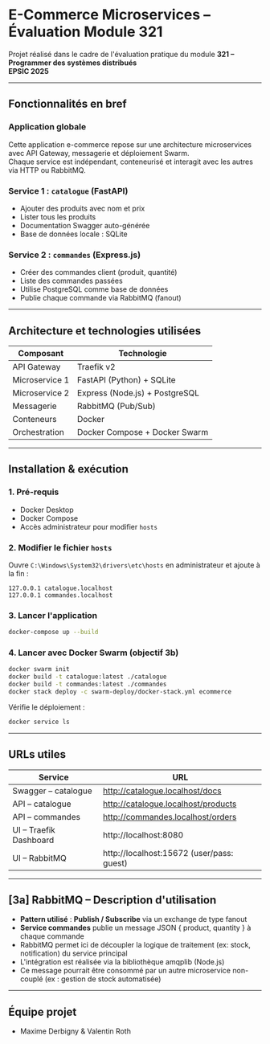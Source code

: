 
# E-Commerce Microservices – Évaluation Module 321

Projet réalisé dans le cadre de l'évaluation pratique du module **321 – Programmer des systèmes distribués**  
**EPSIC 2025**

---

## Fonctionnalités en bref

### Application globale
Cette application e-commerce repose sur une architecture microservices avec API Gateway, messagerie et déploiement Swarm.  
Chaque service est indépendant, conteneurisé et interagit avec les autres via HTTP ou RabbitMQ.

### Service 1 : `catalogue` (FastAPI)
- Ajouter des produits avec nom et prix
- Lister tous les produits
- Documentation Swagger auto-générée
- Base de données locale : SQLite

### Service 2 : `commandes` (Express.js)
- Créer des commandes client (produit, quantité)
- Liste des commandes passées
- Utilise PostgreSQL comme base de données
- Publie chaque commande via RabbitMQ (fanout)

---

## Architecture et technologies utilisées

| Composant      | Technologie          |
|----------------|----------------------|
| API Gateway    | Traefik v2           |
| Microservice 1 | FastAPI (Python) + SQLite |
| Microservice 2 | Express (Node.js) + PostgreSQL |
| Messagerie     | RabbitMQ (Pub/Sub)   |
| Conteneurs     | Docker               |
| Orchestration  | Docker Compose + Docker Swarm |

---

## Installation & exécution

### 1. Pré-requis
- Docker Desktop 
- Docker Compose
- Accès administrateur pour modifier `hosts`

### 2. Modifier le fichier `hosts`

Ouvre `C:\Windows\System32\drivers\etc\hosts` en administrateur et ajoute à la fin :

```
127.0.0.1 catalogue.localhost
127.0.0.1 commandes.localhost
```

### 3. Lancer l'application

```bash
docker-compose up --build
```

### 4. Lancer avec Docker Swarm (objectif 3b)

```bash
docker swarm init
docker build -t catalogue:latest ./catalogue
docker build -t commandes:latest ./commandes
docker stack deploy -c swarm-deploy/docker-stack.yml ecommerce
```

Vérifie le déploiement :

```bash
docker service ls
```

---

## URLs utiles

| Service                | URL                                     |
|------------------------|------------------------------------------|
| Swagger – catalogue    | http://catalogue.localhost/docs         |
| API – catalogue        | http://catalogue.localhost/products     |
| API – commandes        | http://commandes.localhost/orders       |
| UI – Traefik Dashboard | http://localhost:8080                   |
| UI – RabbitMQ          | http://localhost:15672 (user/pass: guest) |

---

## [3a] RabbitMQ – Description d'utilisation

- **Pattern utilisé** : **Publish / Subscribe** via un exchange de type fanout
- **Service commandes** publie un message JSON { product, quantity } à chaque commande
- RabbitMQ permet ici de découpler la logique de traitement (ex: stock, notification) du service principal
- L'intégration est réalisée via la bibliothèque amqplib (Node.js)
- Ce message pourrait être consommé par un autre microservice non-couplé (ex : gestion de stock automatisée)

---


## Équipe projet
- Maxime Derbigny & Valentin Roth
